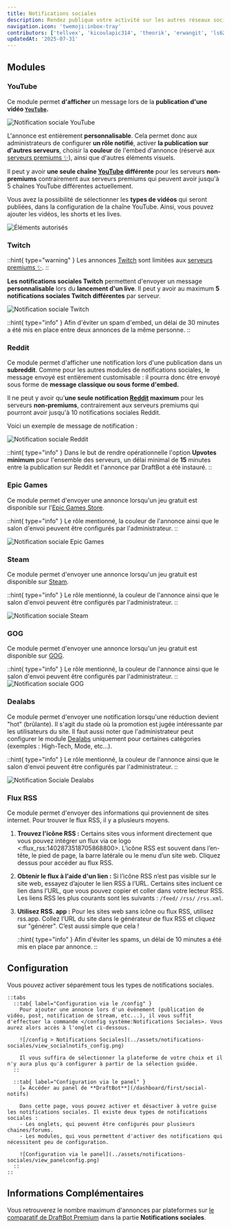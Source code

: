```yaml
---
title: Notifications sociales
description: Rendez publique votre activité sur les autres réseaux sociaux !
navigation.icon: 'twemoji:inbox-tray'
contributors: ['tellvex', 'kicoulapic314', 'theorik', 'erwangit', 'ls62']
updatedAt: '2025-07-31'
---
```


## Modules

### YouTube

Ce module permet **d'afficher** un message lors de la **publication d'une vidéo [`YouTube`](https://www.youtube.com/).**

![Notification sociale YouTube](../assets/notifications-sociales/view_youtube.png)

L'annonce est entièrement **personnalisable**. Cela permet donc aux administrateurs de configurer **un rôle notifié**, activer **la publication sur d'autres serveurs**, choisir la **couleur** de l'embed d'annonce (réservé aux [serveurs premiums ✨](/premium)), ainsi que d'autres éléments visuels.

Il peut y avoir **une seule chaîne [YouTube](https://www.youtube.com/) différente** pour les serveurs **non-premiums** contrairement aux serveurs premiums qui peuvent avoir jusqu'à 5 chaînes YouTube différentes actuellement.

Vous avez la possibilité de sélectionner les **types de vidéos** qui seront publiées, dans la configuration de la chaîne YouTube. Ainsi, vous pouvez ajouter les vidéos, les shorts et les lives.

![Éléments autorisés](../assets/notifications-sociales/youtube_allowed.png)

### Twitch

::hint{ type="warning" }
  Les annonces [Twitch](https://www.twitch.tv/) sont limitées aux [serveurs premiums ✨](/premium).
::

**Les notifications sociales Twitch** permettent d'envoyer un message **personnalisable** lors du **lancement d'un live**. Il peut y avoir au maximum **5 notifications sociales Twitch différentes** par serveur.

![Notification sociale Twitch](../assets/notifications-sociales/view_twitch.png)

::hint{ type="info" }
  Afin d'éviter un spam d'embed, un délai de 30 minutes a été mis en place entre deux annonces de la même personne.
::

### Reddit

Ce module permet d'afficher une notification lors d'une publication dans un **subreddit**. Comme pour les autres modules de notifications sociales, le message envoyé est entièrement customisable : il pourra donc être envoyé sous forme de **message classique ou sous forme d'embed.**

Il ne peut y avoir qu'**une seule notification [Reddit](https://www.reddit.com/) maximum** pour les serveurs **non-premiums**, contrairement aux serveurs premiums qui pourront avoir jusqu'à 10 notifications sociales Reddit.

Voici un exemple de message de notification :

![Notification sociale Reddit](../assets/notifications-sociales/view_reddit.png)

::hint{ type="info" }
  Dans le but de rendre opérationnelle l'option **Upvotes minimum** pour l'ensemble des serveurs, un délai minimal de **15** minutes entre la publication sur Reddit et l'annonce par DraftBot a été instauré.
::

### Epic Games

Ce module permet d'envoyer une annonce lorsqu'un jeu gratuit est disponible sur l'[Epic Games Store](https://store.epicgames.com/fr/).

::hint{ type="info" }
  Le rôle mentionné, la couleur de l'annonce ainsi que le salon d'envoi peuvent être configurés par l'administrateur.
::

![Notification sociale Epic Games](../assets/notifications-sociales/view_epicgames.png)

### Steam

Ce module permet d'envoyer une annonce lorsqu'un jeu gratuit est disponible sur [Steam](https://store.steampowered.com/?l=french).

::hint{ type="info" }
  Le rôle mentionné, la couleur de l'annonce ainsi que le salon d'envoi peuvent être configurés par l'administrateur.
::

![Notification sociale Steam](../assets/notifications-sociales/view_steam.png)

### GOG

Ce module permet d'envoyer une annonce lorsqu'un jeu gratuit est disponible sur [GOG](https://www.gog.com/).

::hint{ type="info" }
  Le rôle mentionné, la couleur de l'annonce ainsi que le salon d'envoi peuvent être configurés par l'administrateur.
::
![Notification sociale GOG](../assets/notifications-sociales/view_gog.png)

### Dealabs

Ce module permet d'envoyer une notification lorsqu'une réduction devient "hot" (brûlante). Il s'agit du stade où la promotion est jugée intéressante par les utilisateurs du site. Il faut aussi noter que l'administrateur peut configurer le module [Dealabs](https://www.dealabs.com/) uniquement pour certaines catégories (exemples : High-Tech, Mode, etc...).

::hint{ type="info" }
  Le rôle mentionné, la couleur de l'annonce ainsi que le salon d'envoi peuvent être configurés par l'administrateur.
::

![Notification Sociale Dealabs](../assets/notifications-sociales/view_dealabs.png)


### Flux RSS
Ce module permet d'envoyer des informations qui proviennent de sites internet. Pour trouver le flux RSS, il y a plusieurs moyens.

1. **Trouvez l'icône RSS :**
    Certains sites vous informent directement que vous pouvez intégrer un flux via ce logo <:flux_rss:1402873518705868800>. L’icône RSS est souvent dans l’en-tête, le pied de page, la barre latérale ou le menu d’un site web. Cliquez dessus pour accéder au flux RSS.

2. **Obtenir le flux à l'aide d'un lien :**
    Si l’icône RSS n’est pas visible sur le site web, essayez d’ajouter le lien RSS à l’URL. Certains sites incluent ce lien dans l’URL, que vous pouvez copier et coller dans votre lecteur RSS.
Les liens RSS les plus courants sont les suivants :
`/feed/`
`/rss/`
`/rss.xml`.

3. **Utilisez RSS. app :**
    Pour les sites web sans icône ou flux RSS, utilisez rss.app. Collez l’URL du site dans le générateur de flux RSS et cliquez sur "générer". C’est aussi simple que cela !

    ::hint{ type="info" }
      Afin d'éviter les spams, un délai de 10 minutes a été mis en place par annonce.
    ::

## Configuration

Vous pouvez activer séparément tous les types de notifications sociales.

    ::tabs
      ::tab{ label="Configuration via le /config" }
        Pour ajouter une annonce lors d'un évènement (publication de vidéo, post, notification de stream, etc...), il vous suffit d'effectuer la commande </config système:Notifications Sociales>. Vous aurez alors accès à l'onglet ci-dessous.

        ![/config > Notifications Sociales](../assets/notifications-sociales/view_socialnotifs_config.png)

        Il vous suffira de sélectionner la plateforme de votre choix et il n'y aura plus qu'à configurer à partir de la sélection guidée.
      ::

      ::tab{ label="Configuration via le panel" }
        [⫸ Accéder au panel de **DraftBot**](/dashboard/first/social-notifs)

        Dans cette page, vous pouvez activer et désactiver à votre guise les notifications sociales. Il existe deux types de notifications sociales :
        - Les onglets, qui peuvent être configurés pour plusieurs chaines/forums.
        - Les modules, qui vous permettent d'activer des notifications qui nécessitent peu de configuration.

        ![Configuration via le panel](../assets/notifications-sociales/view_panelconfig.png)
      ::
    ::

## Informations Complémentaires

Vous retrouverez le nombre maximum d'annonces par plateformes sur [le comparatif de DraftBot Premium](/premium#diff) dans la partie **Notifications sociales**.



